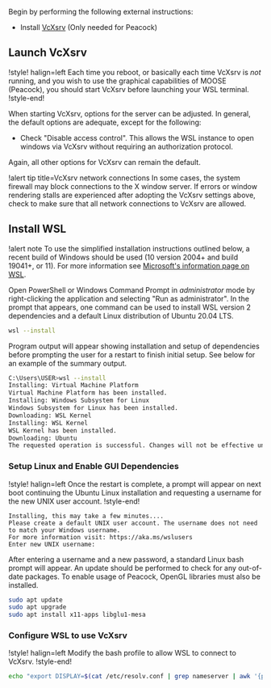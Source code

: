 Begin by performing the following external instructions:

- Install [VcXsrv](https://sourceforge.net/projects/vcxsrv/reviews/) (Only needed for Peacock)

## Launch VcXsrv

!style! halign=left
Each time you reboot, or basically each time VcXsrv is *not* running, and you wish to use the graphical
capabilities of MOOSE (Peacock), you should start VcXsrv before launching your WSL terminal.
!style-end!

When starting VcXsrv, options for the server can be adjusted. In general, the default options are
adequate, except for the following:

- Check "Disable access control". This allows the WSL instance to open windows via VcXsrv without
  requiring an authorization protocol.

Again, all other options for VcXsrv can remain the default.

!alert tip title=VcXsrv network connections
In some cases, the system firewall may block connections to the X window server. If errors or window
rendering stalls are experienced after adopting the VcXsrv settings above, check to make sure that all
network connections to VcXsrv are allowed.

## Install WSL

!alert note
To use the simplified installation instructions outlined below, a recent build of Windows should be
used (10 version 2004+ and build 19041+, or 11). For more information see
[Microsoft's information page on WSL](https://learn.microsoft.com/en-us/windows/wsl/install).

Open PowerShell or Windows Command Prompt in *administrator* mode by right-clicking the application
and selecting "Run as administrator". In the prompt that appears, one command can be used to install
WSL version 2 dependencies and a default Linux distribution of Ubuntu 20.04 LTS.

```bash
wsl --install
```

Program output will appear showing installation and setup of dependencies before prompting the user
for a restart to finish initial setup. See below for an example of the summary output.

```bash
C:\Users\USER>wsl --install
Installing: Virtual Machine Platform
Virtual Machine Platform has been installed.
Installing: Windows Subsystem for Linux
Windows Subsystem for Linux has been installed.
Downloading: WSL Kernel
Installing: WSL Kernel
WSL Kernel has been installed.
Downloading: Ubuntu
The requested operation is successful. Changes will not be effective until the system is rebooted.
```

### Setup Linux and Enable GUI Dependencies

!style! halign=left
Once the restart is complete, a prompt will appear on next boot continuing the Ubuntu Linux
installation and requesting a username for the new UNIX user account.
!style-end!

```
Installing, this may take a few minutes....
Please create a default UNIX user account. The username does not need to match your Windows username.
For more information visit: https://aka.ms/wslusers
Enter new UNIX username:
```

After entering a username and a new password, a standard Linux bash prompt will appear. An update
should be performed to check for any out-of-date packages. To enable usage of Peacock, OpenGL libraries
must also be installed.

```bash
sudo apt update
sudo apt upgrade
sudo apt install x11-apps libglu1-mesa
```

### Configure WSL to use VcXsrv

!style! halign=left
Modify the bash profile to allow WSL to connect to VcXsrv.
!style-end!

```bash
echo "export DISPLAY=$(cat /etc/resolv.conf | grep nameserver | awk '{print $2}'):0.0" >> ~/.bashrc
```
